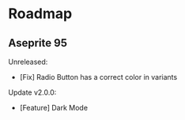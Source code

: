 # Roadmap

## Aseprite 95

Unreleased:

- [Fix] Radio Button has a correct color in variants

Update v2.0.0:

- [Feature] Dark Mode